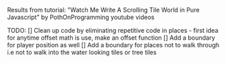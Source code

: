 Results from tutorial: "Watch Me Write A Scrolling Tile World in Pure Javascript" by PothOnProgramming youtube videos

TODO:
[] Clean up code by eliminating repetitive code in places - first idea for anytime offset math is use, make an offset function
[] Add a boundary for player position as well
[] Add a boundary for places not to walk through i.e not to walk into the water looking tiles or tree tiles